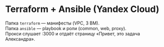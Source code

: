 # Terraform + Ansible (Yandex Cloud)
Папка `terraform` — манифесты (VPC, 3 ВМ).  
Папка `ansible` — playbook и роли (common, web, proxy).  
Прокси слушает :3000 и отдаёт страницу «Привет, это задача Александра».

